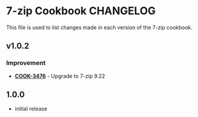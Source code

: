 7-zip Cookbook CHANGELOG
========================
This file is used to list changes made in each version of the 7-zip cookbook.


v1.0.2
------
### Improvement
- **[COOK-3476](https://tickets.opscode.com/browse/COOK-3476)** - Upgrade to 7-zip 9.22

1.0.0
-----
- initial release
